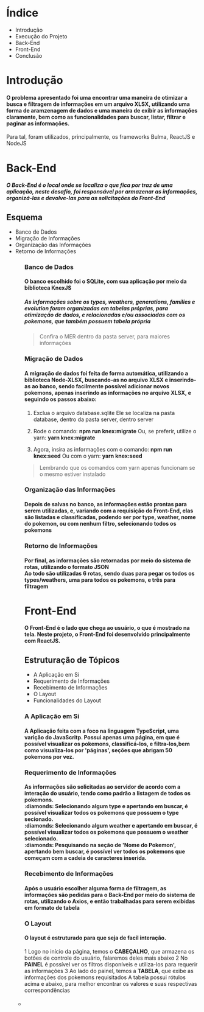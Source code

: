 # Índice
<ul>
  <li>Introdução</li>
  <li>Execução do Projeto</li>
  <li>Back-End</li>
  <li>Front-End</li>
  <li>Conclusão</li>
</ul>

# Introdução
  <h4>
    O problema apresentado foi uma encontrar uma maneira de otimizar a busca e filtragem de informações em um arquivo XLSX, utilizando uma forma de aramzenagem de dados e uma maneira de exibir as informações claramente, bem como as funcionalidades para buscar, listar, filtrar e paginar as informações.
  </h4>
  
<p>Para tal, foram utilizados, principalmente, os frameworks Bulma, ReactJS e NodeJS</p>
  
# Back-End
 <h5>O Back-End é o local onde se localiza o que fica por traz de uma aplicação, neste desafio, foi responsável por armazenar as informações, organizá-las e devolve-las para as solicitações do Front-End<h5>

## Esquema
  <ul>
    <li>Banco de Dados</li>
    <li>Migração de Informações</li>
    <li>Organização das Informações</li>
    <li>Retorno de Informações</li>
  <ul>

### Banco de Dados
<h4>O banco escolhido foi o SQLite, com sua aplicação por meio da biblioteca KnexJS</h4>
<h5>As informações sobre os types, weathers, generations, families e evolution foram organizadas em tabelas próprias, para otimização de dados, e relacionadas e/ou associadas com os pokemons, que também possuem tabela própria</h5>  

> Confira o MER dentro da pasta server, para maiores informações

### Migração de Dados
  <h4>A migração de dados foi feita de forma automática, utilizando a biblioteca Node-XLSX, buscando-as no arquivo XLSX e inserindo-as ao banco, sendo facilmente possível adicionar novos pokemons, apenas inserindo as informações no arquivo XLSX, e seguindo os passos abaixo:</h4>
  
  1. Exclua o arquivo database.sqlite 
     Ele se localiza na pasta database, dentro da pasta server, dentro server

  2. Rode o comando: **npm run knex:migrate**
     Ou, se preferir, utilize o yarn: **yarn knex:migrate**
  
  3. Agora, insira as informações com o comando: **npm run knex:seed**
     Ou com o yarn: **yarn knex:seed**
     
  > Lembrando que os comandos com yarn apenas funcionam se o mesmo estiver instalado
 

### Organização das Informações
 
 <h4>Depois de salvas no banco, as informações estão prontas para serem utilizadas, e, variando com a requisição do Front-End, elas são listadas e classificadas, podendo ser por type, weather, nome do pokemon, ou com nenhum filtro, selecionando todos os pokemons</h4>
 
### Retorno de Informações
<h4>
  Por final, as informações são retornadas por meio do sistema de rotas, utilizando o formato JSON
  <br>
  Ao todo são utilizadas 6 rotas, sendo duas para pegar os todos os types/weathers, uma para todos os pokemons, e três para filtragem
</h4>

# Front-End
 
 <h4>O Front-End é o lado que chega ao usuário, o que é mostrado na tela. Neste projeto, o Front-End foi desenvolvido principalmente com ReactJS.</h4>
 
 ## Estruturação de Tópicos
<ul>
  <li>A Aplicação em Si</li>
  <li>Requerimento de Informações</li>
  <li>Recebimento de Informações</li>
  <li>O Layout</li>
  <li>Funcionalidades do Layout</li>
</ul>

### A Aplicação em Si
<h4>
  A Aplicação feita com a foco na linguagem TypeScript, uma varição do JavaScritp. Possui apenas uma página, em que é possível visualizar os pokemons, classificá-los, e filtra-los,bem como visualiza-los por 'páginas', seções que abrigam 50 pokemons por vez.
</h4>

### Requerimento de Informações

<h4>
  As informações são solicitadas ao servidor de acordo com a interação do usuário, tendo como padrão a listagem de todos os pokemons.
  <br>
  :diamonds: Selecionando algum type e apertando em buscar, é possível visualizar todos os pokemons que possuem o type secionado.
  <br>
  :diamonds: Selecionando algum weather e apertando em buscar, é possível visualizar todos os pokemons que possuem o weather selecionado.
  <br>
  :diamonds: Pesquisando na seção de 'Nome do Pokemon', apertando bem buscar, é possível ver todos os pokemons que começam com a cadeia de caracteres inserida.
</h4>

### Recebimento de Informações
<h4>
  Após o usuário escolher alguma forma de filtragem, as informações são pedidas para o Back-End por meio do sistema de rotas, utilizando o Axios, e então trabalhadas para serem exibidas em formato de tabela
</h4>

### O Layout
<h4>
  O layout é estruturado para que seja de facil interação.
</h4>
  
  1 Logo no início da página, temos o **CABEÇALHO**, que armazena os botões de controle do usuário, falaremos deles mais abaixo 
  2 No **PAINEL** é possível ver os filtros disponíveis e utiliza-los para requerir as informações 
  3 Ao lado do painel, temos a **TABELA**, que exibe as informações dos pokemons requisitados 
     A tabela possui rótulos acima e abaixo, para melhor encontrar os valores e suas respectivas correspondências 
     

 <h4></h4>
 <li></li>

